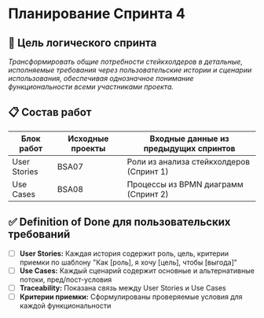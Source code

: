 # Планирование Спринта 4

## 🎯 Цель логического спринта
*Трансформировать общие потребности стейкхолдеров в детальные, исполняемые требования через пользовательские истории и сценарии использования, обеспечивая однозначное понимание функциональности всеми участниками проекта.*

## 📋 Состав работ
| Блок работ | Исходные проекты | Входные данные из предыдущих спринтов |
|------------|------------------|--------------------------------------|
| User Stories | BSA07 | Роли из анализа стейкхолдеров (Спринт 1) |
| Use Cases | BSA08 | Процессы из BPMN диаграмм (Спринт 2) |


## ✅ Definition of Done для пользовательских требований
- [ ] **User Stories:** Каждая история содержит роль, цель, критерии приемки по шаблону "Как [роль], я хочу [цель], чтобы [выгода]"
- [ ] **Use Cases:** Каждый сценарий содержит основные и альтернативные потоки, пред/пост-условия
- [ ] **Traceability:** Показана связь между User Stories и Use Cases
- [ ] **Критерии приемки:** Сформулированы проверяемые условия для каждой функциональности